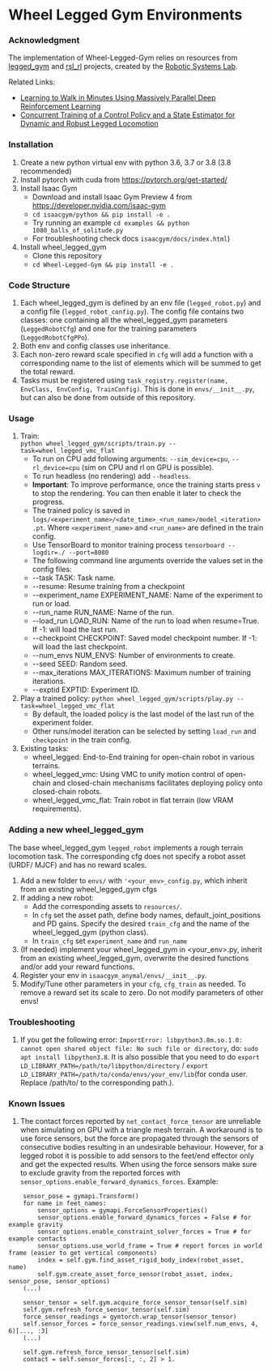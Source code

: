 # Wheel Legged Gym Environments #

### Acknowledgment

The implementation of Wheel-Legged-Gym relies on resources from [legged_gym](https://github.com/leggedrobotics/legged_gym) and [rsl_rl](https://github.com/leggedrobotics/rsl_rl) projects, created by the [Robotic Systems Lab](https://rsl.ethz.ch/).

Related Links:

- [Learning to Walk in Minutes Using Massively Parallel Deep Reinforcement Learning](https://arxiv.org/abs/2109.11978)
- [Concurrent Training of a Control Policy and a State Estimator for Dynamic and Robust Legged Locomotion](https://arxiv.org/abs/2202.05481)

### Installation ###
1. Create a new python virtual env with python 3.6, 3.7 or 3.8 (3.8 recommended)
2. Install pytorch with cuda from https://pytorch.org/get-started/
3. Install Isaac Gym
   - Download and install Isaac Gym Preview 4 from https://developer.nvidia.com/isaac-gym
   - `cd isaacgym/python && pip install -e .`
   - Try running an example `cd examples && python 1080_balls_of_solitude.py`
   - For troubleshooting check docs `isaacgym/docs/index.html`)
4. Install wheel_legged_gym
    - Clone this repository
   - `cd Wheel-Legged-Gym && pip install -e .`

### Code Structure ###
1. Each wheel_legged_gym is defined by an env file (`legged_robot.py`) and a config file (`legged_robot_config.py`). The config file contains two classes: one containing  all the wheel_legged_gym parameters (`LeggedRobotCfg`) and one for the training parameters (`LeggedRobotCfgPPo`).  
2. Both env and config classes use inheritance.  
3. Each non-zero reward scale specified in `cfg` will add a function with a corresponding name to the list of elements which will be summed to get the total reward.  
4. Tasks must be registered using `task_registry.register(name, EnvClass, EnvConfig, TrainConfig)`. This is done in `envs/__init__.py`, but can also be done from outside of this repository.  

### Usage ###
1. Train:  
    ```python wheel_legged_gym/scripts/train.py --task=wheel_legged_vmc_flat```
    -  To run on CPU add following arguments: `--sim_device=cpu`, `--rl_device=cpu` (sim on CPU and rl on GPU is possible).
    -  To run headless (no rendering) add `--headless`.
    - **Important**: To improve performance, once the training starts press `v` to stop the rendering. You can then enable it later to check the progress.
    - The trained policy is saved in `logs/<experiment_name>/<date_time>_<run_name>/model_<iteration>.pt`. Where `<experiment_name>` and `<run_name>` are defined in the train config.
    - Use TensorBoard to monitor training process `tensorboard --logdir=./ --port=8080` 
    -  The following command line arguments override the values set in the config files:
     - --task TASK: Task name.
     - --resume:   Resume training from a checkpoint
     - --experiment_name EXPERIMENT_NAME: Name of the experiment to run or load.
     - --run_name RUN_NAME:  Name of the run.
     - --load_run LOAD_RUN:   Name of the run to load when resume=True. If -1: will load the last run.
     - --checkpoint CHECKPOINT:  Saved model checkpoint number. If -1: will load the last checkpoint.
     - --num_envs NUM_ENVS:  Number of environments to create.
     - --seed SEED:  Random seed.
     - --max_iterations MAX_ITERATIONS:  Maximum number of training iterations.
     - --exptid EXPTID:  Experiment ID.
2. Play a trained policy:
   ```python wheel_legged_gym/scripts/play.py --task=wheel_legged_vmc_flat```
    - By default, the loaded policy is the last model of the last run of the experiment folder.
    - Other runs/model iteration can be selected by setting `load_run` and `checkpoint` in the train config.
3. Existing tasks:
   - wheel_legged: End-to-End training for open-chain robot in various terrains.
   - wheel_legged_vmc: Using VMC to unify motion control of open-chain and closed-chain mechanisms facilitates deploying policy onto closed-chain robots.
   - wheel_legged_vmc_flat: Train robot in flat terrain (low VRAM requirements).

### Adding a new wheel_legged_gym ###
The base wheel_legged_gym `legged_robot` implements a rough terrain locomotion task. The corresponding cfg does not specify a robot asset (URDF/ MJCF) and has no reward scales. 

1. Add a new folder to `envs/` with `'<your_env>_config.py`, which inherit from an existing wheel_legged_gym cfgs  
2. If adding a new robot:
    - Add the corresponding assets to `resources/`.
    - In `cfg` set the asset path, define body names, default_joint_positions and PD gains. Specify the desired `train_cfg` and the name of the wheel_legged_gym (python class).
    - In `train_cfg` set `experiment_name` and `run_name`
3. (If needed) implement your wheel_legged_gym in <your_env>.py, inherit from an existing wheel_legged_gym, overwrite the desired functions and/or add your reward functions.
4. Register your env in `isaacgym_anymal/envs/__init__.py`.
5. Modify/Tune other parameters in your `cfg`, `cfg_train` as needed. To remove a reward set its scale to zero. Do not modify parameters of other envs!


### Troubleshooting ###
1. If you get the following error: `ImportError: libpython3.8m.so.1.0: cannot open shared object file: No such file or directory`, do: `sudo apt install libpython3.8`. It is also possible that you need to do `export LD_LIBRARY_PATH=/path/to/libpython/directory` / `export LD_LIBRARY_PATH=/path/to/conda/envs/your_env/lib`(for conda user. Replace /path/to/ to the corresponding path.).

### Known Issues ###
1. The contact forces reported by `net_contact_force_tensor` are unreliable when simulating on GPU with a triangle mesh terrain. A workaround is to use force sensors, but the force are propagated through the sensors of consecutive bodies resulting in an undesirable behaviour. However, for a legged robot it is possible to add sensors to the feet/end effector only and get the expected results. When using the force sensors make sure to exclude gravity from the reported forces with `sensor_options.enable_forward_dynamics_forces`. Example:
```
    sensor_pose = gymapi.Transform()
    for name in feet_names:
        sensor_options = gymapi.ForceSensorProperties()
        sensor_options.enable_forward_dynamics_forces = False # for example gravity
        sensor_options.enable_constraint_solver_forces = True # for example contacts
        sensor_options.use_world_frame = True # report forces in world frame (easier to get vertical components)
        index = self.gym.find_asset_rigid_body_index(robot_asset, name)
        self.gym.create_asset_force_sensor(robot_asset, index, sensor_pose, sensor_options)
    (...)

    sensor_tensor = self.gym.acquire_force_sensor_tensor(self.sim)
    self.gym.refresh_force_sensor_tensor(self.sim)
    force_sensor_readings = gymtorch.wrap_tensor(sensor_tensor)
    self.sensor_forces = force_sensor_readings.view(self.num_envs, 4, 6)[..., :3]
    (...)

    self.gym.refresh_force_sensor_tensor(self.sim)
    contact = self.sensor_forces[:, :, 2] > 1.
```



